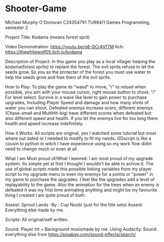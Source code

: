 # Shooter-Game

Michael Murphy O'Donovan
C24354791
TU984/1 
Games Programming, semester 2

Project Title: Kodama (means forest sprit)

Video Demonstration: https://youtu.be/g8-QCr4VfTM
Itch: https://thewhitewolf05.itch.io/kodama

Description of Project: In this game you play as a local villager helping the kodama(forest sprits) to replant the forest. The evil sprits refuse to let the seeds grow. So you as the protecter of the forest you must use water to help the seeds grow and free them of the evil sprits.

How to Play: To play the game its "wasd" to move, "r" to reload when possible, you aim with your mouse cursor, right mouse button to shoot, "i" For level select. Survive in a wave like level to gain power to purchase upgrades, Including Player Speed and damage and how many shots of water you can shoot. Defeated enemys increase score, different enemys (Chase-small and MultiHit-big) have different scores when defeated but also different speed and health. If you let the enemys live for too long there health and speed increase indefinitely. 

How it Works: All scripts are original, yes I watched some tutorial but most where out dated or I needed to modify to fit my needs. GDscript is like a cousin to python in witch I have experience using so my work flow didnt need to change much or even at all.

What I am Most proud of/What I leanred: I am most proud of my upgrade system. Its simple yet at frist I thought I wouldn't be able to achive it. The use of global scripts made this possible linking variables from my player script to my upgrade menu to even my enemys for a points or "power" in my game to purchase the upgrades. I feel like the upgrades add a level of replayability to the game. Also the animation for the trees when an enemy is defeated it was my frist time animating anything and might be my favourite thing I created I am quite proud of both. 

Assest: Sprout Lands -By : Cup Noobl (just for the title sets)
Assest: Everything else made by me.

Scripts: All original/self written.

Sound: Player hit + Background musismade by me. Using Audacity.
Sound: everything else from https://pixabay.com/sound-effects/search/
